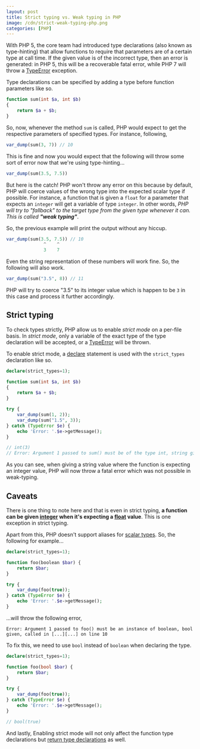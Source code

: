 ```yaml
---
layout: post
title: Strict typing vs. Weak typing in PHP
image: /cdn/strict-weak-typing-php.png
categories: [PHP]
---
```


With PHP 5, the core team had introduced type declarations (also known as type-hinting) that allow functions to require that parameters are of a certain type at call time. If the given value is of the incorrect type, then an error is generated: in PHP 5, this will be a recoverable fatal error, while PHP 7 will throw a [TypeError](https://www.php.net/manual/en/class.typeerror.php) exception.

Type declarations can be specified by adding a type before function parameters like so.

```php
function sum(int $a, int $b) 
{
    return $a + $b;
}
```

So, now, whenever the method `sum` is called, PHP would expect to get the respective parameters of specified types. For instance, following,

```php
var_dump(sum(3, 7)) // 10
```

This is fine and now you would expect that the following will throw some sort of error now that we're using type-hinting...

```php
var_dump(sum(3.5, 7.5)) 
```

But here is the catch! PHP won't throw any error on this because by default, PHP will coerce values of the wrong type into the expected scalar type if possible. For instance, a function that is given a `float` for a parameter that expects an `integer` will get a variable of type `integer`. In other words, *PHP will try to "fallback" to the target type from the given type whenever it can. This is called **"weak typing"***. 

So, the previous example will print the output without any hiccup.

```php
var_dump(sum(3.5, 7.5)) // 10
              ^    ^
              3    7
```

Even the string representation of these numbers will work fine. So, the following will also work.

```php
var_dump(sum("3.5", 8)) // 11
```

PHP will try to coerce "3.5" to its integer value which is happen to be `3` in this case and process it further accordingly.

## Strict typing

To check types strictly, PHP allow us to enable *strict mode* on a per-file basis. In *strict mode*, only a variable of the exact type of the type declaration will be accepted, or a [TypeError](https://www.php.net/manual/en/class.typeerror.php) will be thrown.

To enable strict mode, a [declare](https://www.php.net/manual/en/control-structures.declare.php) statement is used with the `strict_types` declaration like so.

```php
declare(strict_types=1);

function sum(int $a, int $b) 
{
    return $a + $b;
}

try {
    var_dump(sum(1, 2));
    var_dump(sum("1.5", 3)); 
} catch (TypeError $e) {
    echo 'Error: '.$e->getMessage();
} 

// int(3)
// Error: Argument 1 passed to sum() must be of the type int, string given, called in [...][...] on line 11
```

As you can see, when giving a string value where the function is expecting an integer value, PHP will now throw a fatal error which was not possible in weak-typing.

## Caveats

There is one thing to note here and that is even in strict typing, **a function can be given [integer](https://www.php.net/manual/en/language.types.integer.php) when it's expecting a [float](https://www.php.net/manual/en/language.types.float.php) value**. This is one exception in strict typing.

Apart from this, PHP doesn't support aliases for [scalar types](https://www.php.net/manual/en/functions.arguments.php#functions.arguments.type-declaration.types). So, the following for example...

```php
declare(strict_types=1);

function foo(boolean $bar) {
    return $bar;
}

try {
    var_dump(foo(true));
} catch (TypeError $e) {
    echo 'Error: '.$e->getMessage();
}
```

...will throw the following error,

```
Error: Argument 1 passed to foo() must be an instance of boolean, bool given, called in [...][...] on line 10
```

To fix this, we need to use `bool` instead of `boolean` when declaring the type.

```php
declare(strict_types=1);

function foo(bool $bar) {
    return $bar;
}

try {
    var_dump(foo(true));
} catch (TypeError $e) {
    echo 'Error: '.$e->getMessage();
}

// bool(true)
```

And lastly, Enabling strict mode will not only affect the function type declarations but  [return type declarations](https://www.php.net/manual/en/functions.returning-values.php#functions.returning-values.type-declaration) as well.














